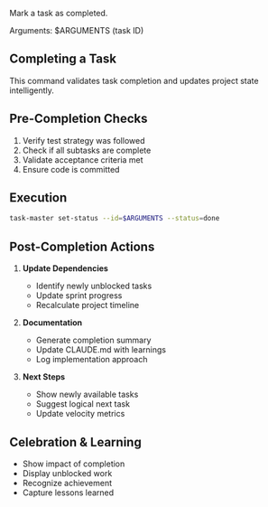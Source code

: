 Mark a task as completed.

Arguments: $ARGUMENTS (task ID)

## Completing a Task

This command validates task completion and updates project state intelligently.

## Pre-Completion Checks

1. Verify test strategy was followed
2. Check if all subtasks are complete
3. Validate acceptance criteria met
4. Ensure code is committed

## Execution

```bash
task-master set-status --id=$ARGUMENTS --status=done
```

## Post-Completion Actions

1. **Update Dependencies**
   - Identify newly unblocked tasks
   - Update sprint progress
   - Recalculate project timeline

2. **Documentation**
   - Generate completion summary
   - Update CLAUDE.md with learnings
   - Log implementation approach

3. **Next Steps**
   - Show newly available tasks
   - Suggest logical next task
   - Update velocity metrics

## Celebration & Learning

- Show impact of completion
- Display unblocked work
- Recognize achievement
- Capture lessons learned